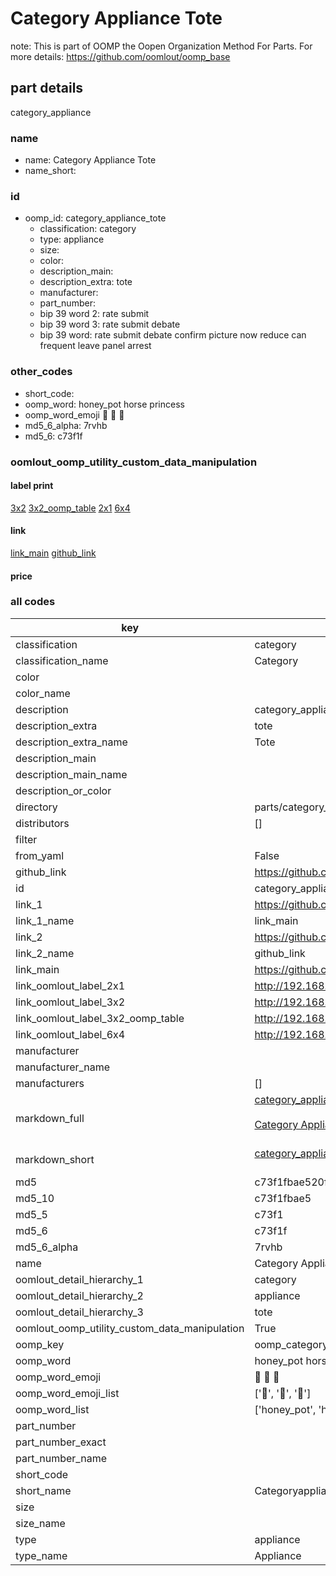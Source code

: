 # Category Appliance Tote  

note: This is part of OOMP the Oopen Organization Method For Parts. For more details: https://github.com/oomlout/oomp_base

##  part details



category_appliance

### name
* name: Category Appliance Tote
* name_short: 
### id
* oomp_id: category_appliance_tote
  * classification: category
  * type: appliance
  * size: 
  * color: 
  * description_main: 
  * description_extra: tote
  * manufacturer: 
  * part_number: 
  * bip 39 word 2: rate submit
  * bip 39 word 3: rate submit debate
  * bip 39 word: rate submit debate confirm picture now reduce can frequent leave panel arrest

### other_codes
* short_code: 
* oomp_word: honey_pot horse princess
* oomp_word_emoji :honey_pot: :horse: :princess:
* md5_6_alpha: 7rvhb
* md5_6: c73f1f






### oomlout_oomp_utility_custom_data_manipulation
#### label print
[3x2](http://192.168.1.245:1112/?label=oomp%207rvhb)
[3x2_oomp_table](http://192.168.1.107:1112/?label=oomp%207rvhb)
[2x1](http://192.168.1.242:1112/?label=oomp%207rvhb)
[6x4](http://192.168.1.55:1112/?label=oomp%207rvhb)    

#### link

[link_main](https://github.com/oomlout/oomlout_oomp_current_version_messy/tree/main/parts/category_appliance_tote) [github_link](https://github.com/oomlout/oomlout_oomp_part_src/tree/main/parts/category_appliance_tote)                             

#### price







### all codes 
| key | value |  
| --- | --- |  
| classification | category |  
| classification_name | Category |  
| color |  |  
| color_name |  |  
| description | category_appliance |  
| description_extra | tote |  
| description_extra_name | Tote |  
| description_main |  |  
| description_main_name |  |  
| description_or_color |   |  
| directory | parts/category_appliance_tote |  
| distributors | [] |  
| filter |  |  
| from_yaml | False |  
| github_link | https://github.com/oomlout/oomlout_oomp_part_src/tree/main/parts/category_appliance_tote |  
| id | category_appliance_tote |  
| link_1 | https://github.com/oomlout/oomlout_oomp_current_version_messy/tree/main/parts/category_appliance_tote |  
| link_1_name | link_main |  
| link_2 | https://github.com/oomlout/oomlout_oomp_part_src/tree/main/parts/category_appliance_tote |  
| link_2_name | github_link |  
| link_main | https://github.com/oomlout/oomlout_oomp_current_version_messy/tree/main/parts/category_appliance_tote |  
| link_oomlout_label_2x1 | http://192.168.1.242:1112/?label=oomp%207rvhb |  
| link_oomlout_label_3x2 | http://192.168.1.245:1112/?label=oomp%207rvhb |  
| link_oomlout_label_3x2_oomp_table | http://192.168.1.107:1112/?label=oomp%207rvhb |  
| link_oomlout_label_6x4 | http://192.168.1.55:1112/?label=oomp%207rvhb |  
| manufacturer |  |  
| manufacturer_name |  |  
| manufacturers | [] |  
| markdown_full | [category_appliance_tote](https://github.com/oomlout/oomlout_oomp_current_version_messy/tree/main/parts/category_appliance_tote)<br>[](https://github.com/oomlout/oomlout_oomp_current_version_messy/tree/main/parts/category_appliance_tote)<br>[Category Appliance Tote](https://github.com/oomlout/oomlout_oomp_current_version_messy/tree/main/parts/category_appliance_tote)<br><br> |  
| markdown_short | [category_appliance_tote](https://github.com/oomlout/oomlout_oomp_current_version_messy/tree/main/parts/category_appliance_tote)<br><br> |  
| md5 | c73f1fbae520f6825cd222ee70b60591 |  
| md5_10 | c73f1fbae5 |  
| md5_5 | c73f1 |  
| md5_6 | c73f1f |  
| md5_6_alpha | 7rvhb |  
| name | Category Appliance Tote |  
| oomlout_detail_hierarchy_1 | category |  
| oomlout_detail_hierarchy_2 | appliance |  
| oomlout_detail_hierarchy_3 | tote |  
| oomlout_oomp_utility_custom_data_manipulation | True |  
| oomp_key | oomp_category_appliance_tote |  
| oomp_word | honey_pot horse princess |  
| oomp_word_emoji | :honey_pot: :horse: :princess: |  
| oomp_word_emoji_list | [':honey_pot:', ':horse:', ':princess:'] |  
| oomp_word_list | ['honey_pot', 'horse', 'princess'] |  
| part_number |  |  
| part_number_exact |  |  
| part_number_name |  |  
| short_code |  |  
| short_name | Categoryappliance |  
| size |  |  
| size_name |  |  
| type | appliance |  
| type_name | Appliance |  
